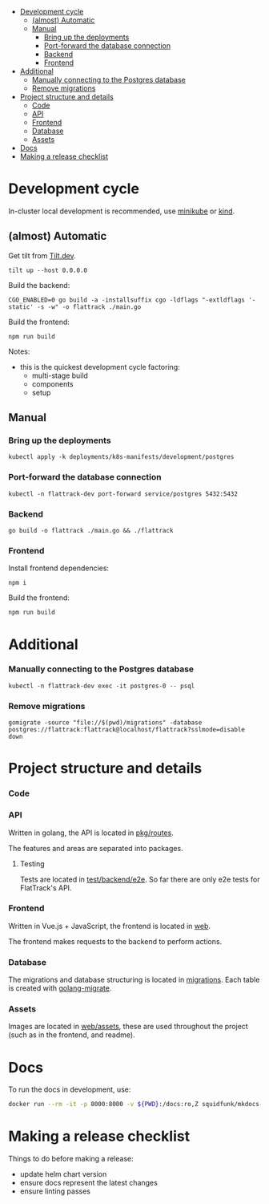 - [Development cycle](#sec-1)
  - [(almost) Automatic](#sec-1-1)
  - [Manual](#sec-1-2)
    - [Bring up the deployments](#sec-1-2-1)
    - [Port-forward the database connection](#sec-1-2-2)
    - [Backend](#sec-1-2-3)
    - [Frontend](#sec-1-2-4)
- [Additional](#sec-2)
    - [Manually connecting to the Postgres database](#sec-2-0-1)
    - [Remove migrations](#sec-2-0-2)
- [Project structure and details](#sec-3)
    - [Code](#sec-3-0-1)
    - [API](#sec-3-0-2)
    - [Frontend](#sec-3-0-3)
    - [Database](#sec-3-0-4)
    - [Assets](#sec-3-0-5)
- [Docs](#sec-4)
- [Making a release checklist](#sec-5)


# Development cycle<a id="sec-1"></a>

In-cluster local development is recommended, use [minikube](https://minikube.sigs.k8s.io) or [kind](https://kind.sigs.k8s.io/).

## (almost) Automatic<a id="sec-1-1"></a>

Get tilt from [Tilt.dev](https://tilt.dev).

```shell
tilt up --host 0.0.0.0
```

Build the backend:

```shell
CGO_ENABLED=0 go build -a -installsuffix cgo -ldflags "-extldflags '-static' -s -w" -o flattrack ./main.go
```

Build the frontend:

```shell
npm run build
```

Notes:

-   this is the quickest development cycle factoring:
    -   multi-stage build
    -   components
    -   setup

## Manual<a id="sec-1-2"></a>

### Bring up the deployments<a id="sec-1-2-1"></a>

```shell
kubectl apply -k deployments/k8s-manifests/development/postgres
```

### Port-forward the database connection<a id="sec-1-2-2"></a>

```shell
kubectl -n flattrack-dev port-forward service/postgres 5432:5432
```

### Backend<a id="sec-1-2-3"></a>

```shell
go build -o flattrack ./main.go && ./flattrack
```

### Frontend<a id="sec-1-2-4"></a>

Install frontend dependencies:

```shell
npm i
```

Build the frontend:

```shell
npm run build
```

# Additional<a id="sec-2"></a>

### Manually connecting to the Postgres database<a id="sec-2-0-1"></a>

```shell
kubectl -n flattrack-dev exec -it postgres-0 -- psql
```

### Remove migrations<a id="sec-2-0-2"></a>

```shell
gomigrate -source "file://$(pwd)/migrations" -database postgres://flattrack:flattrack@localhost/flattrack?sslmode=disable down
```

# Project structure and details<a id="sec-3"></a>

### Code<a id="sec-3-0-1"></a>

### API<a id="sec-3-0-2"></a>

Written in golang, the API is located in [pkg/routes](https://gitlab.com/flattrack/flattrack/-/tree/master/pkg/routes).

The features and areas are separated into packages.

1.  Testing

    Tests are located in [test/backend/e2e](https://gitlab.com/flattrack/flattrack/-/tree/master/test/backend/e2e). So far there are only e2e tests for FlatTrack's API.

### Frontend<a id="sec-3-0-3"></a>

Written in Vue.js + JavaScript, the frontend is located in [web](https://gitlab.com/flattrack/flattrack/-/tree/master/test/frontend).

The frontend makes requests to the backend to perform actions.

### Database<a id="sec-3-0-4"></a>

The migrations and database structuring is located in [migrations](https://gitlab.com/flattrack/flattrack/-/tree/master/migrations). Each table is created with [golang-migrate](https://github.com/golang-migrate/migrate).

### Assets<a id="sec-3-0-5"></a>

Images are located in [web/assets](https://gitlab.com/flattrack/flattrack/-/tree/master/web/assets), these are used throughout the project (such as in the frontend, and readme).

# Docs<a id="sec-4"></a>

To run the docs in development, use:

```sh
docker run --rm -it -p 8000:8000 -v ${PWD}:/docs:ro,Z squidfunk/mkdocs-material
```

# Making a release checklist<a id="sec-5"></a>

Things to do before making a release:

-   update helm chart version
-   ensure docs represent the latest changes
-   ensure linting passes
